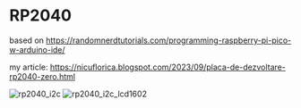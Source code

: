 # RP2040
based on https://randomnerdtutorials.com/programming-raspberry-pi-pico-w-arduino-ide/

my article: https://nicuflorica.blogspot.com/2023/09/placa-de-dezvoltare-rp2040-zero.html

![rp2040_i2c](https://blogger.googleusercontent.com/img/b/R29vZ2xl/AVvXsEg4iIIsNXzDQG4rcK1-Iw5KlnZo297T6eGp8UzoX76iAHVx3l2VlUq-xpA3Ir0UNeMNDWZc7bP2GZZcx_yvvWjvkumGgLFh8vxy39g-VWB_lmASHXnFeZYXBXay60PgHvy1IgBS9AwU7xWx1-9xU3zxtX0YqxIwDu2niDXsejRNzP--paYNFD5cB3YhAKXX/w200-h149/RP2040_i2c.jpg)
![rp2040_i2c_lcd1602](https://blogger.googleusercontent.com/img/b/R29vZ2xl/AVvXsEgyBJoqOZ6ogbduGxUQkq_hyubuuCsHbOC0mBRra-ZcAHUD0HKmU-3gbrCOs65EbzKjlvd7IQpPp-fjNk7mfakWwwmXUrlYr9MF6HDYRuwgpjkStolcmXIh6tL4IdxyI6bm-oNKnt0JZW9HrnNSiBlKVSl4-ud1EC4rAjsBns8DWZydgllcgsT4-B5pGCmL/w200-h150/RP2040_1602_i2c.jpg)

